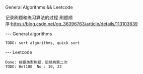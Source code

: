 General Algorithms && Leetcode

记录刷题和练习算法的过程
刷题顺序:https://blog.csdn.net/qq_36396763/article/details/113103639

--- General algorithms

    TODO: sort algorithms, quick sort


--- Leetcode

    Done: 根据类型刷题，后续刷第二次
    TODO: Hot100  No : 10, 23